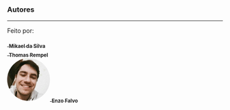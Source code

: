 ### Autores
---

Feito por:


  
<a href="https://github.com/MikaeldaSilvaS">
 <img style="border-radius: 50%;" src="https://github.com/enzofalvo/projeto-3/blob/master/readme/fotos/m.jpeg" width="100px;" alt=""/>
 <sub><b>Mikael da Silva</b></sub></a>
<br/>


<a href="https://github.com/ThomasRempel">
 <img style="border-radius: 50%;" src="https://github.com/enzofalvo/projeto-3/blob/master/readme/fotos/t.jpeg" width="100px;" alt=""/>
 <sub><b>Thomas Rempel</b></sub></a>
<br/>

<a href="https://github.com/enzofalvo">
 <img style="border-radius: 50%;" src="https://github.com/enzofalvo/login-and-register-page/blob/master/readme/pic/fotoPerfil.jpg" width="100px;" alt=""/>
 <sub><b>Enzo Falvo</b></sub></a>
<br/>
